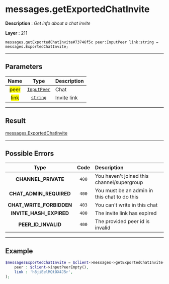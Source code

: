 # messages.getExportedChatInvite

**Description** : *Get info about a chat invite*

**Layer** : 211

```tl
messages.getExportedChatInvite#73746f5c peer:InputPeer link:string = messages.ExportedChatInvite;
```

---

## Parameters

| Name | Type | Description |
| :---: | :---: | :--- |
| <mark>peer</mark> | [`InputPeer`](type/InputPeer) | Chat |
| <mark>link</mark> | [`string`](type/string) | Invite link |

---

## Result

[messages.ExportedChatInvite](type/messages.ExportedChatInvite)

---

## Possible Errors

| Type | Code | Description |
| :---: | :---: | :--- |
| **CHANNEL_PRIVATE** | `400` | You haven't joined this channel/supergroup |
| **CHAT_ADMIN_REQUIRED** | `400` | You must be an admin in this chat to do this |
| **CHAT_WRITE_FORBIDDEN** | `403` | You can't write in this chat |
| **INVITE_HASH_EXPIRED** | `400` | The invite link has expired |
| **PEER_ID_INVALID** | `400` | The provided peer id is invalid |

---

## Example

```php
$messagesExportedChatInvite = $client->messages->getExportedChatInvite(
	peer : $client->inputPeerEmpty(),
	link : 'h8jiEelMQtOX4J5r',
);
```